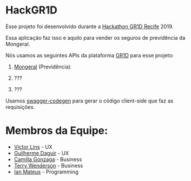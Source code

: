 # HackGR1D
Esse projeto foi desenvolvido durante a [Hackathon GR1D Recife](https://hackagr1d.com.br/) 2019.

Essa aplicação faz isso e aquilo para vender os seguros de previdência da Mongeral.

Nós usamos as seguintes APIs da plataforma [GR1D](https://insurance.gr1d.io/) para esse projeto:

1. [Mongeral](https://www.mongeralaegon.com.br/) (Previdência)

2. ???

3. ???

Usamos [swagger-codegen](https://github.com/swagger-api/swagger-codegen) para gerar o código client-side que faz as requisições.

# Membros da Equipe:
- [Victor Lins](https://www.linkedin.com/in/victor-lins-3a9035168/) - UX
- [Guilherme Daguir](https://br.linkedin.com/in/guilherme-daguir) - UX
- [Camilla Gonzaga](https://www.linkedin.com/in/camillagmoreira/) - Business
- [Terry Wenderson](https://br.linkedin.com/in/terryalvis) - Business
- [Ian Mateus](https://br.linkedin.com/in/ian-manor) - Programming
